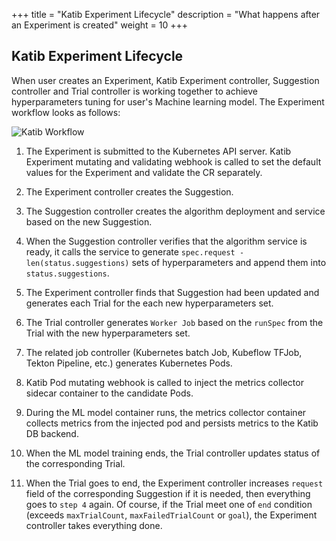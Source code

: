 +++
title = "Katib Experiment Lifecycle"
description = "What happens after an Experiment is created"
weight = 10
+++

## Katib Experiment Lifecycle

When user creates an Experiment, Katib Experiment controller,
Suggestion controller and Trial controller is working together to achieve
hyperparameters tuning for user's Machine learning model. The Experiment
workflow looks as follows:

<img src="/docs/components/katib/images/katib-workflow.png" 
     alt="Katib Workflow" 
     class="mt-3 mb-3 border rounded p-3 bg-white">

1. The Experiment is submitted to the Kubernetes API server. Katib
   Experiment mutating and validating webhook is called to set the default
   values for the Experiment and validate the CR separately.

1. The Experiment controller creates the Suggestion.

1. The Suggestion controller creates the algorithm deployment and service
   based on the new Suggestion.

1. When the Suggestion controller verifies that the algorithm service is
   ready, it calls the service to generate
   `spec.request - len(status.suggestions)` sets of hyperparameters and append
   them into `status.suggestions`.

1. The Experiment controller finds that Suggestion had been updated and
   generates each Trial for the each new hyperparameters set.

1. The Trial controller generates `Worker Job` based on the `runSpec`
   from the Trial with the new hyperparameters set.

1. The related job controller
   (Kubernetes batch Job, Kubeflow TFJob, Tekton Pipeline, etc.) generates
   Kubernetes Pods.

1. Katib Pod mutating webhook is called to inject the metrics collector sidecar
   container to the candidate Pods.

1. During the ML model container runs, the metrics collector container
   collects metrics from the injected pod and persists metrics to the Katib
   DB backend.

1. When the ML model training ends, the Trial controller updates status
   of the corresponding Trial.

1. When the Trial goes to end, the Experiment controller increases
   `request` field of the corresponding Suggestion if it is needed,
   then everything goes to `step 4` again.
   Of course, if the Trial meet one of `end` condition
   (exceeds `maxTrialCount`, `maxFailedTrialCount` or `goal`),
   the Experiment controller takes everything done.